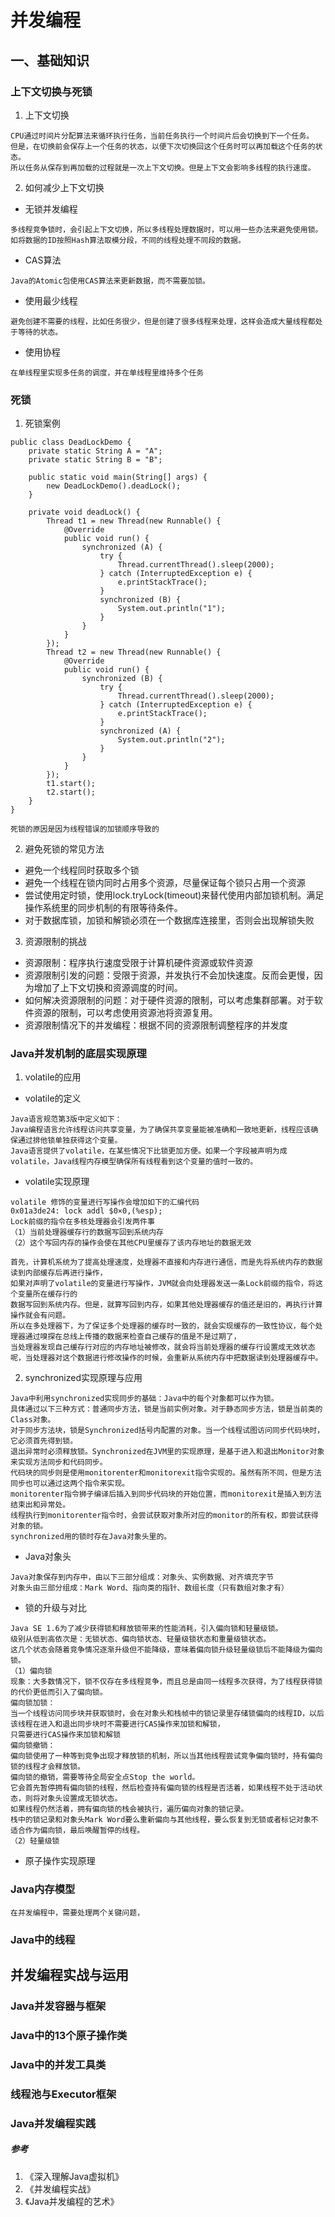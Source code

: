 # 并发编程

## 一、基础知识

### 上下文切换与死锁

1. 上下文切换

```
CPU通过时间片分配算法来循环执行任务，当前任务执行一个时间片后会切换到下一个任务。
但是，在切换前会保存上一个任务的状态，以便下次切换回这个任务时可以再加载这个任务的状态。
所以任务从保存到再加载的过程就是一次上下文切换。但是上下文会影响多线程的执行速度。

```

2. 如何减少上下文切换

- 无锁并发编程

```
多线程竞争锁时，会引起上下文切换，所以多线程处理数据时，可以用一些办法来避免使用锁。
如将数据的ID按照Hash算法取模分段，不同的线程处理不同段的数据。
```

- CAS算法

```
Java的Atomic包使用CAS算法来更新数据，而不需要加锁。
```

- 使用最少线程

```
避免创建不需要的线程，比如任务很少，但是创建了很多线程来处理，这样会造成大量线程都处于等待的状态。
```

- 使用协程

```
在单线程里实现多任务的调度，并在单线程里维持多个任务
```

### 死锁

1. 死锁案例

```
public class DeadLockDemo {
    private static String A = "A";
    private static String B = "B";

    public static void main(String[] args) {
        new DeadLockDemo().deadLock();
    }

    private void deadLock() {
        Thread t1 = new Thread(new Runnable() {
            @Override
            public void run() {
                synchronized (A) {
                    try {
                        Thread.currentThread().sleep(2000);
                    } catch (InterruptedException e) {
                        e.printStackTrace();
                    }
                    synchronized (B) {
                        System.out.println("1");
                    }
                }
            }
        });
        Thread t2 = new Thread(new Runnable() {
            @Override
            public void run() {
                synchronized (B) {
                    try {
                        Thread.currentThread().sleep(2000);
                    } catch (InterruptedException e) {
                        e.printStackTrace();
                    }
                    synchronized (A) {
                        System.out.println("2");
                    }
                }
            }
        });
        t1.start();
        t2.start();
    }
}

死锁的原因是因为线程错误的加锁顺序导致的
```

2. 避免死锁的常见方法

- 避免一个线程同时获取多个锁
- 避免一个线程在锁内同时占用多个资源，尽量保证每个锁只占用一个资源
- 尝试使用定时锁，使用lock.tryLock(timeout)来替代使用内部加锁机制。满足操作系统里的同步机制的有限等待条件。
- 对于数据库锁，加锁和解锁必须在一个数据库连接里，否则会出现解锁失败

3. 资源限制的挑战

- 资源限制：程序执行速度受限于计算机硬件资源或软件资源
- 资源限制引发的问题：受限于资源，并发执行不会加快速度。反而会更慢，因为增加了上下文切换和资源调度的时间。
- 如何解决资源限制的问题：对于硬件资源的限制，可以考虑集群部署。对于软件资源的限制，可以考虑使用资源池将资源复用。
- 资源限制情况下的并发编程：根据不同的资源限制调整程序的并发度

### Java并发机制的底层实现原理

1. volatile的应用

- volatile的定义

```
Java语言规范第3版中定义如下：
Java编程语言允许线程访问共享变量，为了确保共享变量能被准确和一致地更新，线程应该确保通过排他锁单独获得这个变量。
Java语言提供了volatile，在某些情况下比锁更加方便。如果一个字段被声明为成volatile，Java线程内存模型确保所有线程看到这个变量的值时一致的。
```

- volatile实现原理

```
volatile 修饰的变量进行写操作会增加如下的汇编代码
0x01a3de24: lock addl $0×0,(%esp);
Lock前缀的指令在多核处理器会引发两件事
（1）当前处理器缓存行的数据写回到系统内存
（2）这个写回内存的操作会使在其他CPU里缓存了该内存地址的数据无效

首先，计算机系统为了提高处理速度，处理器不直接和内存进行通信，而是先将系统内存的数据读到内部缓存后再进行操作，
如果对声明了volatile的变量进行写操作，JVM就会向处理器发送一条Lock前缀的指令，将这个变量所在缓存行的
数据写回到系统内存。但是，就算写回到内存，如果其他处理器缓存的值还是旧的，再执行计算操作就会有问题。
所以在多处理器下，为了保证多个处理器的缓存时一致的，就会实现缓存的一致性协议，每个处理器通过嗅探在总线上传播的数据来检查自己缓存的值是不是过期了，
当处理器发现自己缓存行对应的内存地址被修改，就会将当前处理器的缓存行设置成无效状态呢，当处理器对这个数据进行修改操作的时候，会重新从系统内存中把数据读到处理器缓存中。
```

2. synchronized实现原理与应用

```
Java中利用synchronized实现同步的基础：Java中的每个对象都可以作为锁。
具体通过以下三种方式：普通同步方法，锁是当前实例对象。对于静态同步方法，锁是当前类的Class对象。
对于同步方法块，锁是Synchronized括号内配置的对象。当一个线程试图访问同步代码块时，它必须首先得到锁。
退出异常时必须释放锁。Synchronized在JVM里的实现原理，是基于进入和退出Monitor对象来实现方法同步和代码同步。
代码块的同步则是使用monitorenter和monitorexit指令实现的。虽然有所不同，但是方法同步也可以通过这两个指令来实现。
monitorenter指令狮子编译后插入到同步代码块的开始位置，而monitorexit是插入到方法结束出和异常处。
线程执行到monitorenter指令时，会尝试获取对象所对应的monitor的所有权，即尝试获得对象的锁。
synchronized用的锁时存在Java对象头里的。
```

- Java对象头

```
Java对象保存到内存中，由以下三部分组成：对象头、实例数据、对齐填充字节
对象头由三部分组成：Mark Word、指向类的指针、数组长度（只有数组对象才有）
```

- 锁的升级与对比

```
Java SE 1.6为了减少获得锁和释放锁带来的性能消耗，引入偏向锁和轻量级锁。
级别从低到高依次是：无锁状态、偏向锁状态、轻量级锁状态和重量级锁状态。
这几个状态会随着竞争情况逐渐升级但不能降级，意味着偏向锁升级轻量级锁后不能降级为偏向锁。
（1）偏向锁
现象：大多数情况下，锁不仅存在多线程竞争，而且总是由同一线程多次获得，为了线程获得锁的代价更低而引入了偏向锁。
偏向锁加锁：
当一个线程访问同步块并获取锁时，会在对象头和栈帧中的锁记录里存储锁偏向的线程ID，以后该线程在进入和退出同步块时不需要进行CAS操作来加锁和解锁，
只需要进行CAS操作来加锁和解锁
偏向锁撤销：
偏向锁使用了一种等到竞争出现才释放锁的机制，所以当其他线程尝试竞争偏向锁时，持有偏向锁的线程才会释放锁。
偏向锁的撤销，需要等待全局安全点Stop the world。
它会首先暂停拥有偏向锁的线程，然后检查持有偏向锁的线程是否活着，如果线程不处于活动状态，则将对象头设置成无锁状态。
如果线程仍然活着，拥有偏向锁的栈会被执行，遍历偏向对象的锁记录。
栈中的锁记录和对象头Mark Word要么重新偏向与其他线程，要么恢复到无锁或者标记对象不适合作为偏向锁，最后唤醒暂停的线程。
（2）轻量级锁
```

- 原子操作实现原理

### Java内存模型

```
在并发编程中，需要处理两个关键问题，
```

### Java中的线程

###         

## 并发编程实战与运用

### Java并发容器与框架

### Java中的13个原子操作类

### Java中的并发工具类

### 线程池与Executor框架

### Java并发编程实践

##### 参考

1. 《深入理解Java虚拟机》
2. 《并发编程实战》
3. 《Java并发编程的艺术》